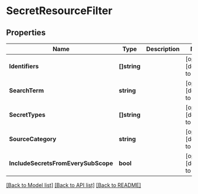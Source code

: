 # SecretResourceFilter

## Properties
Name | Type | Description | Notes
------------ | ------------- | ------------- | -------------
**Identifiers** | **[]string** |  | [optional] [default to null]
**SearchTerm** | **string** |  | [optional] [default to null]
**SecretTypes** | **[]string** |  | [optional] [default to null]
**SourceCategory** | **string** |  | [optional] [default to null]
**IncludeSecretsFromEverySubScope** | **bool** |  | [optional] [default to null]

[[Back to Model list]](../README.md#documentation-for-models) [[Back to API list]](../README.md#documentation-for-api-endpoints) [[Back to README]](../README.md)

